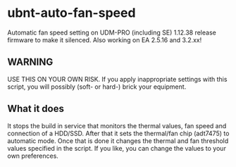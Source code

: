 # ubnt-auto-fan-speed
Automatic fan speed setting on UDM-PRO (including SE) 1.12.38 release firmware to make it silenced. Also working on EA 2.5.16 and 3.2.xx!


## WARNING
USE THIS ON YOUR OWN RISK.
If you apply inappropriate settings with this script, you will possibly (soft- or hard-) brick your equipment.



## What it does
It stops the build in service that monitors the thermal values, fan speed and connection of a HDD/SSD. After that it sets the thermal/fan chip (adt7475) to automatic mode. Once that is done it changes the thermal and fan threshold values specified in the script. If you like, you can change the values to your own preferences.

